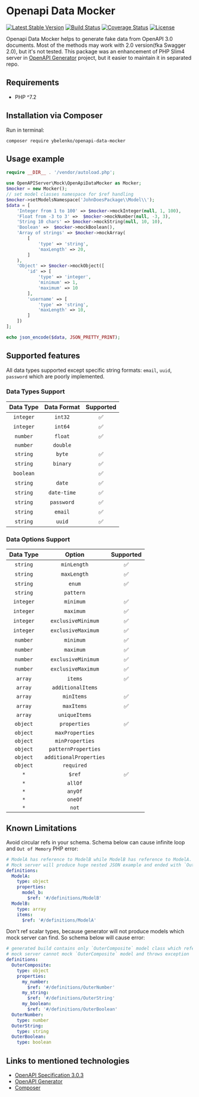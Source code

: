 # Openapi Data Mocker

[![Latest Stable Version](https://poser.pugx.org/ybelenko/openapi-data-mocker/v/stable)](https://packagist.org/packages/ybelenko/openapi-data-mocker)
[![Build Status](https://travis-ci.com/ybelenko/openapi-data-mocker.svg?branch=master)](https://travis-ci.com/ybelenko/openapi-data-mocker)
[![Coverage Status](https://coveralls.io/repos/github/ybelenko/openapi-data-mocker/badge.svg?branch=master)](https://coveralls.io/github/ybelenko/openapi-data-mocker?branch=master)
[![License](https://poser.pugx.org/ybelenko/openapi-data-mocker/license)](https://packagist.org/packages/ybelenko/openapi-data-mocker)

Openapi Data Mocker helps to generate fake data from OpenAPI 3.0 documents. Most of the methods may work with 2.0 version(fka Swagger 2.0), but it's not tested. This package was an enhancement of PHP Slim4 server in [OpenAPI Generator](https://github.com/OpenAPITools/openapi-generator) project, but it easier to maintain it in separated repo.

## Requirements
- PHP ^7.2

## Installation via Composer

Run in terminal:
```console
composer require ybelenko/openapi-data-mocker
```

## Usage example

```php
require __DIR__ . '/vendor/autoload.php';

use OpenAPIServer\Mock\OpenApiDataMocker as Mocker;
$mocker = new Mocker();
// set model classes namespace for $ref handling
$mocker->setModelsNamespace('JohnDoesPackage\\Model\\');
$data = [
    'Integer from 1 to 100' => $mocker->mockInteger(null, 1, 100),
    'Float from -3 to 3' =>  $mocker->mockNumber(null, -3, 3),
    'String 10 chars' => $mocker->mockString(null, 10, 10),
    'Boolean' =>  $mocker->mockBoolean(),
    'Array of strings' => $mocker->mockArray(
        [
            'type' => 'string',
            'maxLength' => 20,
        ]
    ),
    'Object' => $mocker->mockObject([
        'id' => [
            'type' => 'integer',
            'minimum' => 1,
            'maximum' => 10
        ],
        'username' => [
            'type' => 'string',
            'maxLength' => 10,
        ]
    ])
];

echo json_encode($data, JSON_PRETTY_PRINT);
```

## Supported features

All data types supported except specific string formats: `email`, `uuid`, `password` which are poorly implemented.

### Data Types Support

| Data Type | Data Format |      Supported     |
|:---------:|:-----------:|:------------------:|
| `integer` | `int32`     | :white_check_mark: |
| `integer` | `int64`     | :white_check_mark: |
| `number`  | `float`     | :white_check_mark: |
| `number`  | `double`    |                    |
| `string`  | `byte`      | :white_check_mark: |
| `string`  | `binary`    | :white_check_mark: |
| `boolean` |             | :white_check_mark: |
| `string`  | `date`      | :white_check_mark: |
| `string`  | `date-time` | :white_check_mark: |
| `string`  | `password`  | :white_check_mark: |
| `string`  | `email`     | :white_check_mark: |
| `string`  | `uuid`      | :white_check_mark: |

### Data Options Support

| Data Type   |         Option         |      Supported     |
|:-----------:|:----------------------:|:------------------:|
| `string`    | `minLength`            | :white_check_mark: |
| `string`    | `maxLength`            | :white_check_mark: |
| `string`    | `enum`                 | :white_check_mark: |
| `string`    | `pattern`              |                    |
| `integer`   | `minimum`              | :white_check_mark: |
| `integer`   | `maximum`              | :white_check_mark: |
| `integer`   | `exclusiveMinimum`     | :white_check_mark: |
| `integer`   | `exclusiveMaximum`     | :white_check_mark: |
| `number`    | `minimum`              | :white_check_mark: |
| `number`    | `maximum`              | :white_check_mark: |
| `number`    | `exclusiveMinimum`     | :white_check_mark: |
| `number`    | `exclusiveMaximum`     | :white_check_mark: |
| `array`     | `items`                | :white_check_mark: |
| `array`     | `additionalItems`      |                    |
| `array`     | `minItems`             | :white_check_mark: |
| `array`     | `maxItems`             | :white_check_mark: |
| `array`     | `uniqueItems`          |                    |
| `object`    | `properties`           | :white_check_mark: |
| `object`    | `maxProperties`        |                    |
| `object`    | `minProperties`        |                    |
| `object`    | `patternProperties`    |                    |
| `object`    | `additionalProperties` |                    |
| `object`    | `required`             |                    |
| `*`         | `$ref`                 | :white_check_mark: |
| `*`         | `allOf`                |                    |
| `*`         | `anyOf`                |                    |
| `*`         | `oneOf`                |                    |
| `*`         | `not`                  |                    |

## Known Limitations

Avoid circular refs in your schema. Schema below can cause infinite loop and `Out of Memory` PHP error:
```yml
# ModelA has reference to ModelB while ModelB has reference to ModelA.
# Mock server will produce huge nested JSON example and ended with `Out of Memory` error.
definitions:
  ModelA:
    type: object
    properties:
      model_b:
        $ref: '#/definitions/ModelB'
  ModelB:
    type: array
    items:
      $ref: '#/definitions/ModelA'
```

Don't ref scalar types, because generator will not produce models which mock server can find. So schema below will cause error:
```yml
# generated build contains only `OuterComposite` model class which referenced to not existed `OuterNumber`, `OuterString`, `OuterBoolean` classes
# mock server cannot mock `OuterComposite` model and throws exception
definitions:
  OuterComposite:
    type: object
    properties:
      my_number:
        $ref: '#/definitions/OuterNumber'
      my_string:
        $ref: '#/definitions/OuterString'
      my_boolean:
        $ref: '#/definitions/OuterBoolean'
  OuterNumber:
    type: number
  OuterString:
    type: string
  OuterBoolean:
    type: boolean
```

## Links to mentioned technologies

* [OpenAPI Specification 3.0.3](https://github.com/OAI/OpenAPI-Specification/blob/master/versions/3.0.3.md)
* [OpenAPI Generator](https://openapi-generator.tech)
* [Composer](https://getcomposer.org/download/)
